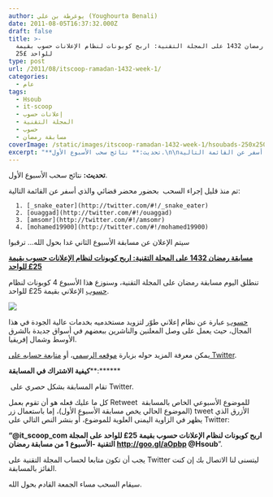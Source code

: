 ```yaml
---
author: يوغرطة بن علي (Youghourta Benali)
date: 2011-08-05T16:37:32.000Z
draft: false
title: >-
  مسابقة رمضان 1432 على المجلة التقنية: اربح كوبونات لنظام الإعلانات حسوب بقيمة
  25£ للواحد
type: post
url: /2011/08/itscoop-ramadan-1432-week-1/
categories:
  - عام
tags:
  - Hsoub
  - it-scoop
  - إعلانات حسوب
  - المجلة التقنية
  - حسوب
  - مسابقة رمضان
coverImage: /static/images/itscoop-ramadan-1432-week-1/hsoubads-250x250.png
excerpt: "**تحديث:** نتائج سحب الأسبوع الأول.\n\nتم منذ قليل إجراء السحب\_ بحضور محضر قضائي والذي أسفر عن القائمة التالية:\n\n~~~\n  1. [_snake_eater](http://twitter.com/#!/_snake_eater)\n  2. [ouaggad](http://twitter.com/#!/ouaggad)\n  3. [amsomr](http://twitter.com/#!/amsomr)\n  4. [mohamed19900](http://twitter.com/#!/mohamed19900)\n~~~\n\nسيتم الإعلان عن مسابقة الأسبوع الثاني غدا بحول الله... ترقبوا\n\n[**مسابقة رمضان 1432"
---
```

**تحديث:** نتائج سحب الأسبوع الأول.

تم منذ قليل إجراء السحب  بحضور محضر قضائي والذي أسفر عن القائمة التالية:

~~~
  1. [_snake_eater](http://twitter.com/#!/_snake_eater)
  2. [ouaggad](http://twitter.com/#!/ouaggad)
  3. [amsomr](http://twitter.com/#!/amsomr)
  4. [mohamed19900](http://twitter.com/#!/mohamed19900)
~~~

سيتم الإعلان عن مسابقة الأسبوع الثاني غدا بحول الله... ترقبوا

[**مسابقة رمضان 1432 على المجلة التقنية: اربح كوبونات لنظام الإعلانات حسوب بقيمة 25£ للواحد**](https://www.it-scoop.com/2011/08/itscoop-ramadan-1432-week-1/)

تنطلق اليوم مسابقة رمضان على المجلة التقنية، وسنوزع هذا الأسبوع 4 كوبونات لنظام [حسوب](http://goo.gl/1zpQu) الإعلاني بقيمة 25£ للواحد.

![](/static/images/itscoop-ramadan-1432-week-1/hsoubads-250x250.png)

[حسوب](http://goo.gl/1zpQu) عبارة عن نظام إعلاني طوّر لتزويد مستخدميه بخدمات عالية الجودة في هذا المجال، حيث يعمل على وصل المعلنين والناشرين ببعضهم في أسواق جديدة بالشرق الأوسط وشمال إفريقيا.

يمكن معرفة المزيد حوله بزيارة [موقعه الرسمي](http://goo.gl/1zpQu)، أو [متابعة حسابه على Twitter](http://twitter.com/#%21/Hsoub).

**كيفية الاشتراك في المسابقة**\*\*:\*\*\*\*\*\*

 تقام المسابقة بشكل حصري على Twitter.

كل ما عليك فعله هو أن تقوم بعمل Retweet للموضوع الأسبوعي الخاص بالمسابقة  (الموضوع الحالي يخص مسابقة الأسبوع الأول)، إما باستعمال زر tweet الأزرق الذي يظهر في الزاوية اليمنى العلوية للموضوع، أو بنشر النص التالي على Twitter:

**“@it_scoop_com اربح كوبونات لنظام الإعلانات حسوب بقيمة 25£ للواحد على المجلة التقنية -الأسبوع 1 من مسابقة رمضان http://goo.gl/aOpbp @Hsoub**”.

يجب أن تكون متابعا لحساب المجلة التقنية على Twitter ليتسنى لنا الاتصال بك إن كنت الفائز بالمسابقة.

سيقام السحب مساء الجمعة القادم بحول الله.
